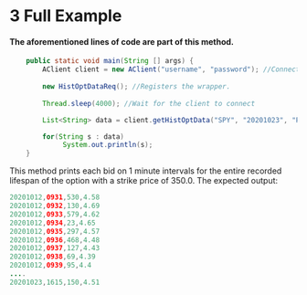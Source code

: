 # 3 Full Example

#### The aforementioned lines of code are part of this method. 



```java
	public static void main(String [] args) {
		AClient client = new AClient("username", "password"); //Connects to the API Server
		
		new HistOptDataReq(); //Registers the wrapper.
		
		Thread.sleep(4000); //Wait for the client to connect

		List<String> data = client.getHistOptData("SPY", "20201023", "P", 350.0, HistoricalDataType.BID);

		for(String s : data)
		     System.out.println(s);
	}
```

This method prints each bid on 1 minute intervals for the entire recorded lifespan of the option with a strike price of 350.0. The expected output:

```java
20201012,0931,530,4.58
20201012,0932,130,4.69
20201012,0933,579,4.62
20201012,0934,23,4.65
20201012,0935,297,4.57
20201012,0936,468,4.48
20201012,0937,127,4.43
20201012,0938,69,4.39
20201012,0939,95,4.4
....
20201023,1615,150,4.51
```